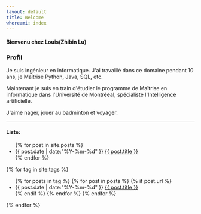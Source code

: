 ```yaml
---
layout: default
title: Welcome
whereami: index
---
```


#### Bienvenu chez Louis(Zhibin Lu)

### Profil
Je suis ingénieur en informatique. J'ai travaillé dans ce domaine pendant 10 ans, je Maîtrise Python, Java, SQL, etc.

Maintenant je suis en train d'étudier le programme de Maîtrise en informatique dans l'Université de Montréeal, spécialiste l'Intelligence artificielle.

J'aime nager, jouer au badminton et voyager.


---

#### Liste:

<div class="post-list-body">
    <div post-cate="All">
        <ul>
            {% for post in site.posts %}
            <li>{{ post.date | date:"%Y-%m-%d" }} <a href="{{ post.url }}"> {{ post.title }}</a></li>
            {% endfor %}
        </ul>
    </div>
    {% for tag in site.tags %}
      <div post-cate="{{tag | first}}">
        <ul>
        {% for posts in tag  %}
          {% for post in posts %}
            {% if post.url %}
              <li>{{ post.date | date:"%Y-%m-%d" }} <a href="{{ post.url }}"> {{ post.title }}</a></li>
            {% endif %}
          {% endfor %}
        {% endfor %}
        </ul>
      </div>
    {% endfor %}
</div>